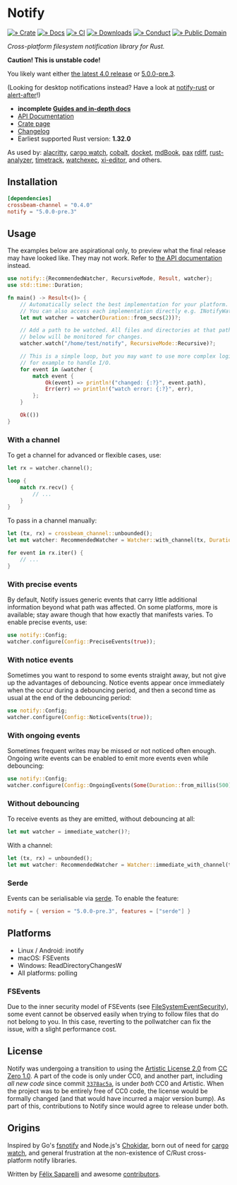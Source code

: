 # Notify

[![» Crate](https://flat.badgen.net/crates/v/notify)][crate]
[![» Docs](https://flat.badgen.net/badge/api/docs.rs/df3600)][docs]
[![» CI](https://flat.badgen.net/travis/notify-rs/notify/main)][build]
[![» Downloads](https://flat.badgen.net/crates/d/notify)][crate]
[![» Conduct](https://flat.badgen.net/badge/contributor/covenant/5e0d73)][coc]
[![» Public Domain](https://flat.badgen.net/badge/license/CC0-1.0/purple)][cc0]

_Cross-platform filesystem notification library for Rust._

**Caution! This is unstable code!**

You likely want either [the latest 4.0 release] or [5.0.0-pre.3].

[the latest 4.0 release]: https://github.com/notify-rs/notify/tree/v4.0.13#notify
[5.0.0-pre.3]: https://github.com/notify-rs/notify/tree/v5.0.0-pre.3#notify

(Looking for desktop notifications instead? Have a look at [notify-rust] or
[alert-after]!)

- **incomplete [Guides and in-depth docs][wiki]**
- [API Documentation][docs]
- [Crate page][crate]
- [Changelog][changelog]
- Earliest supported Rust version: **1.32.0**

As used by: [alacritty], [cargo watch], [cobalt], [docket], [mdBook], [pax]
[rdiff], [rust-analyzer], [timetrack], [watchexec], [xi-editor], and others.

## Installation

```toml
[dependencies]
crossbeam-channel = "0.4.0"
notify = "5.0.0-pre.3"
```

## Usage

The examples below are aspirational only, to preview what the final release may
have looked like. They may not work. Refer to [the API documentation][docs] instead.

```rust
use notify::{RecommendedWatcher, RecursiveMode, Result, watcher};
use std::time::Duration;

fn main() -> Result<()> {
    // Automatically select the best implementation for your platform.
    // You can also access each implementation directly e.g. INotifyWatcher.
    let mut watcher = watcher(Duration::from_secs(2))?;

    // Add a path to be watched. All files and directories at that path and
    // below will be monitored for changes.
    watcher.watch("/home/test/notify", RecursiveMode::Recursive)?;

    // This is a simple loop, but you may want to use more complex logic here,
    // for example to handle I/O.
    for event in &watcher {
        match event {
            Ok(event) => println!("changed: {:?}", event.path),
            Err(err) => println!("watch error: {:?}", err),
        };
    }

    Ok(())
}
```

### With a channel

To get a channel for advanced or flexible cases, use:

```rust
let rx = watcher.channel();

loop {
    match rx.recv() {
        // ...
    }
}
```

To pass in a channel manually:

```rust
let (tx, rx) = crossbeam_channel::unbounded();
let mut watcher: RecommendedWatcher = Watcher::with_channel(tx, Duration::from_secs(2))?;

for event in rx.iter() {
    // ...
}
```

### With precise events

By default, Notify issues generic events that carry little additional
information beyond what path was affected. On some platforms, more is
available; stay aware though that how exactly that manifests varies. To enable
precise events, use:

```rust
use notify::Config;
watcher.configure(Config::PreciseEvents(true));
```

### With notice events

Sometimes you want to respond to some events straight away, but not give up the
advantages of debouncing. Notice events appear once immediately when the occur
during a debouncing period, and then a second time as usual at the end of the
debouncing period:

```rust
use notify::Config;
watcher.configure(Config::NoticeEvents(true));
```

### With ongoing events

Sometimes frequent writes may be missed or not noticed often enough. Ongoing
write events can be enabled to emit more events even while debouncing:

```rust
use notify::Config;
watcher.configure(Config::OngoingEvents(Some(Duration::from_millis(500))));
```

### Without debouncing

To receive events as they are emitted, without debouncing at all:

```rust
let mut watcher = immediate_watcher()?;
```

With a channel:

```rust
let (tx, rx) = unbounded();
let mut watcher: RecommendedWatcher = Watcher::immediate_with_channel(tx)?;
```

### Serde

Events can be serialisable via [serde]. To enable the feature:

```toml
notify = { version = "5.0.0-pre.3", features = ["serde"] }
```

## Platforms

- Linux / Android: inotify
- macOS: FSEvents
- Windows: ReadDirectoryChangesW
- All platforms: polling

### FSEvents

Due to the inner security model of FSEvents (see [FileSystemEventSecurity]),
some event cannot be observed easily when trying to follow files that do not
belong to you. In this case, reverting to the pollwatcher can fix the issue,
with a slight performance cost.

## License

Notify was undergoing a transition to using the
[Artistic License 2.0][artistic] from [CC Zero 1.0][cc0]. A part of
the code is only under CC0, and another part, including _all new code_ since
commit [`3378ac5a`], is under _both_ CC0 and Artistic. When the project was to be
entirely free of CC0 code, the license would be formally changed (and that would
have incurred a major version bump). As part of this, contributions to Notify since
would agree to release under both.

[`3378ac5a`]: https://github.com/notify-rs/notify/commit/3378ac5ad5f174dfeacce6edadd7ded1a08d384e

## Origins

Inspired by Go's [fsnotify] and Node.js's [Chokidar], born out of need for
[cargo watch], and general frustration at the non-existence of C/Rust
cross-platform notify libraries.

Written by [Félix Saparelli] and awesome [contributors].

[Chokidar]: https://github.com/paulmillr/chokidar
[FileSystemEventSecurity]: https://developer.apple.com/library/mac/documentation/Darwin/Conceptual/FSEvents_ProgGuide/FileSystemEventSecurity/FileSystemEventSecurity.html
[Félix Saparelli]: https://passcod.name
[alacritty]: https://github.com/jwilm/alacritty
[alert-after]: https://github.com/frewsxcv/alert-after
[artistic]: ./LICENSE.ARTISTIC
[build]: https://travis-ci.com/notify-rs/notify
[cargo watch]: https://github.com/passcod/cargo-watch
[cc0]: ./LICENSE
[changelog]: ./CHANGELOG.md
[cobalt]: https://github.com/cobalt-org/cobalt.rs
[coc]: http://contributor-covenant.org/version/1/4/
[contributors]: https://github.com/notify-rs/notify/graphs/contributors
[crate]: https://crates.io/crates/notify
[docket]: https://iwillspeak.github.io/docket/
[docs]: https://docs.rs/notify/5.0.0-pre.3/notify/
[fsnotify]: https://github.com/go-fsnotify/fsnotify
[handlebars-iron]: https://github.com/sunng87/handlebars-iron
[hotwatch]: https://github.com/francesca64/hotwatch
[mdBook]: https://github.com/rust-lang-nursery/mdBook
[notify-rust]: https://github.com/hoodie/notify-rust
[pax]: https://pax.js.org/
[rdiff]: https://github.com/dyule/rdiff
[rust-analyzer]: https://github.com/rust-analyzer/rust-analyzer
[serde]: https://serde.rs/
[timetrack]: https://github.com/joshmcguigan/timetrack
[watchexec]: https://github.com/mattgreen/watchexec
[wiki]: https://github.com/notify-rs/notify/wiki
[xi-editor]: https://xi-editor.io/

